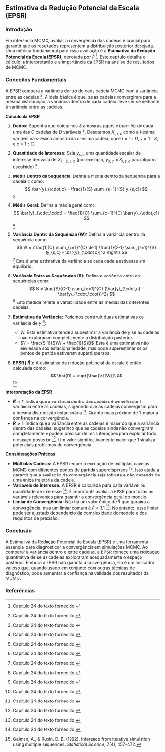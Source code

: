 ## Estimativa da Redução Potencial da Escala (EPSR)

### Introdução
Em inferência MCMC, avaliar a convergência das cadeias é crucial para garantir que os resultados representem a distribuição posterior desejada. Uma métrica fundamental para essa avaliação é a **Estimativa da Redução Potencial da Escala (EPSR)**, denotada por $\hat{R}$ [^859]. Este capítulo detalha o cálculo, a interpretação e a importância da EPSR na análise de resultados de MCMC.

### Conceitos Fundamentais
A EPSR compara a variância dentro de cada cadeia MCMC com a variância entre as cadeias [^859]. A ideia básica é que, se as cadeias convergiram para a mesma distribuição, a variância dentro de cada cadeia deve ser semelhante à variância entre as cadeias.

**Cálculo da EPSR**
1.  **Dados:** Suponha que coletamos $S$ amostras (após o *burn-in*) de cada uma das $C$ cadeias de $D$ variáveis [^859]. Denotamos $X_{i,s,c}$ como a $i$-ésima variável na $s$-ésima amostra da $c$-ésima cadeia, onde $i = 1:D$, $s = 1:S$, e $c = 1:C$.
2.  **Quantidade de Interesse:** Seja $y_{s,c}$ uma quantidade escalar de interesse derivada de $X_{1:D,s,c}$ (por exemplo, $y_{s,c} = X_{i,s,c}$ para algum $i$ escolhido) [^859].
3.  **Média Dentro da Sequência:** Defina a média dentro da sequência para a cadeia $c$ como:
    $$     \bar{y}_{\cdot,c} = \frac{1}{S} \sum_{s=1}^{S} y_{s,c}\     $$ [^859]
4.  **Média Geral:** Defina a média geral como:
    $$     \bar{y}_{\cdot,\cdot} = \frac{1}{C} \sum_{c=1}^{C} \bar{y}_{\cdot,c}\     $$ [^859]
5.  **Variância Dentro da Sequência (W):** Defina a variância dentro da sequência como:
    $$     W = \frac{1}{C} \sum_{c=1}^{C} \left[ \frac{1}{S-1} \sum_{s=1}^{S} (y_{s,c} - \bar{y}_{\cdot,c})^2 \right]\     $$ [^859]
    Esta é uma estimativa da variância se cada cadeia estivesse em equilíbrio.
6.  **Variância Entre as Sequências (B):** Defina a variância entre as sequências como:
    $$     B = \frac{S}{C-1} \sum_{c=1}^{C} (\bar{y}_{\cdot,c} - \bar{y}_{\cdot,\cdot})^2\     $$ [^859]
    Esta medida reflete a variabilidade entre as médias das diferentes cadeias.
7.  **Estimativa da Variância:** Podemos construir duas estimativas da variância de $y$ [^859]:
    *   $W$: Esta estimativa tende a subestimar a variância de $y$ se as cadeias não exploraram completamente a distribuição posterior.
    *   $V = \frac{S-1}{S}W + \frac{1}{S}B$: Esta é uma estimativa não enviesada sob estacionariedade, mas pode superestimar se os pontos de partida estiverem superdispersos.

8.  **EPSR ( $\hat{R}$ ):** A estimativa da redução potencial da escala é então calculada como:
    $$     \hat{R} = \sqrt{\frac{V}{W}}\     $$ [^859]

**Interpretação da EPSR**

*   **$\hat{R} \approx 1$**: Indica que a variância dentro das cadeias é semelhante à variância entre as cadeias, sugerindo que as cadeias convergiram para a mesma distribuição estacionária [^859]. Quanto mais próximo de 1, maior a confiança na convergência.
*   **$\hat{R} > 1$**: Indica que a variância entre as cadeias é maior do que a variância dentro das cadeias, sugerindo que as cadeias ainda não convergiram completamente e podem precisar de mais iterações para explorar todo o espaço posterior [^859]. Um valor significativamente maior que 1 sinaliza potenciais problemas de convergência.

**Considerações Práticas**

*   **Múltiplas Cadeias:** A EPSR requer a execução de múltiplas cadeias MCMC com diferentes pontos de partida superdispersos [^859]. Isso ajuda a garantir que a avaliação da convergência seja robusta e não dependa de uma única trajetória da cadeia.
*   **Variáveis de Interesse:** A EPSR é calculada para cada variável ou quantidade de interesse [^859]. É importante avaliar a EPSR para todas as variáveis relevantes para garantir a convergência geral do modelo.
*   **Limiar de Convergência:** Não há um valor único de $\hat{R}$ que garanta a convergência, mas um limiar comum é $\hat{R} < 1.1$ [^860]. No entanto, esse limiar pode ser ajustado dependendo da complexidade do modelo e dos requisitos de precisão.

### Conclusão
A Estimativa da Redução Potencial da Escala (EPSR) é uma ferramenta essencial para diagnosticar a convergência em simulações MCMC. Ao comparar a variância dentro e entre cadeias, a EPSR fornece uma indicação quantitativa de se as cadeias exploraram adequadamente o espaço posterior. Embora a EPSR não garanta a convergência, ela é um indicador valioso que, quando usado em conjunto com outras técnicas de diagnóstico, pode aumentar a confiança na validade dos resultados da MCMC.

### Referências
[^859]: Capítulo 24 do texto fornecido.
[^860]: Gelman, A., & Rubin, D. B. (1992). Inference from iterative simulation using multiple sequences. *Statistical Science*, *7*(4), 457-472.

<!-- END -->